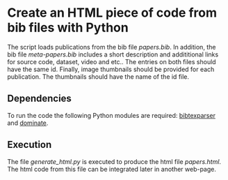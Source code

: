 # Create an HTML piece of code from bib files with Python

The script loads publications from the bib file *papers.bib*. In addition, the bib file  *meta-papers.bib* includes a short description and addititional links for source code, dataset, video and etc.. The entries on both files should have the same id. Finally, image thumbnails should be provided for each publication. The thumbnails should have the name of the id file.

## Dependencies
To run the code the following Python modules are required: [bibtexparser](https://bibtexparser.readthedocs.io/en/master/) and [dominate](https://pypi.org/project/dominate/).

## Execution
The file *generate_html.py* is executed to produce the html file *papers.html*. The html code from this file can be integrated later in another web-page.

